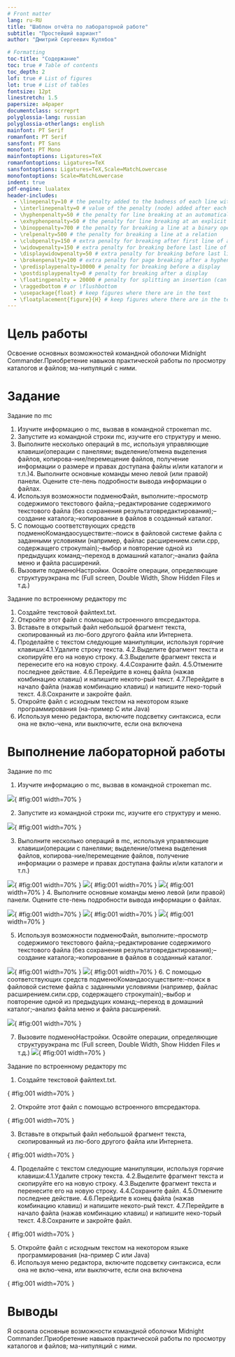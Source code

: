```yaml
---
# Front matter
lang: ru-RU
title: "Шаблон отчёта по лабораторной работе"
subtitle: "Простейший вариант"
author: "Дмитрий Сергеевич Кулябов"

# Formatting
toc-title: "Содержание"
toc: true # Table of contents
toc_depth: 2
lof: true # List of figures
lot: true # List of tables
fontsize: 12pt
linestretch: 1.5
papersize: a4paper
documentclass: scrreprt
polyglossia-lang: russian
polyglossia-otherlangs: english
mainfont: PT Serif
romanfont: PT Serif
sansfont: PT Sans
monofont: PT Mono
mainfontoptions: Ligatures=TeX
romanfontoptions: Ligatures=TeX
sansfontoptions: Ligatures=TeX,Scale=MatchLowercase
monofontoptions: Scale=MatchLowercase
indent: true
pdf-engine: lualatex
header-includes:
  - \linepenalty=10 # the penalty added to the badness of each line within a paragraph (no associated penalty node) Increasing the value makes tex try to have fewer lines in the paragraph.
  - \interlinepenalty=0 # value of the penalty (node) added after each line of a paragraph.
  - \hyphenpenalty=50 # the penalty for line breaking at an automatically inserted hyphen
  - \exhyphenpenalty=50 # the penalty for line breaking at an explicit hyphen
  - \binoppenalty=700 # the penalty for breaking a line at a binary operator
  - \relpenalty=500 # the penalty for breaking a line at a relation
  - \clubpenalty=150 # extra penalty for breaking after first line of a paragraph
  - \widowpenalty=150 # extra penalty for breaking before last line of a paragraph
  - \displaywidowpenalty=50 # extra penalty for breaking before last line before a display math
  - \brokenpenalty=100 # extra penalty for page breaking after a hyphenated line
  - \predisplaypenalty=10000 # penalty for breaking before a display
  - \postdisplaypenalty=0 # penalty for breaking after a display
  - \floatingpenalty = 20000 # penalty for splitting an insertion (can only be split footnote in standard LaTeX)
  - \raggedbottom # or \flushbottom
  - \usepackage{float} # keep figures where there are in the text
  - \floatplacement{figure}{H} # keep figures where there are in the text
---
```


# Цель работы

Освоение основных возможностей командной оболочки Midnight Commander.Приобретение навыков практической работы по просмотру каталогов и файлов; ма-нипуляций с ними.

# Задание

Задание по mc
 1. Изучите информацию о mc, вызвав в командной строкеman mc.
 2. Запустите из командной строки mc, изучите его структуру и меню.
 3. Выполните несколько операций в mc, используя управляющие клавиши(операции с панелями; выделение/отмена выделения файлов, копирова-ние/перемещение файлов, получение информации о размере и правах доступана файлы и/или каталоги и т.п.)4. Выполните основные команды меню левой (или правой) панели. Оцените сте-пень подробности вывода информации о файлах.
 5. Используя возможности подменюФайл, выполните:–просмотр содержимого текстового файла;–редактирование содержимого текстового файла (без сохранения результатовредактирования);–создание каталога;–копирование в файлов в созданный каталог.
 6. С помощью соответствующих средств подменюКомандаосуществите:–поиск в файловой системе файла с заданными условиями (например, файлас расширением.cили.cpp, содержащего строкуmain);–выбор и повторение одной из предыдущих команд;–переход в домашний каталог;–анализ файла меню и файла расширений.
 7. Вызовите подменюНастройки. Освойте операции, определяющие структуруэкрана mc (Full screen, Double Width, Show Hidden Files и т.д.)
 
Задание по встроенному редактору mc
 1. Создайте текстовой файлtext.txt.
 2. Откройте этот файл с помощью встроенного вmcредактора.
 3. Вставьте в открытый файл небольшой фрагмент текста, скопированный из лю-бого другого файла или Интернета.
 4. Проделайте с текстом следующие манипуляции, используя горячие клавиши:4.1.Удалите строку текста.
4.2.Выделите фрагмент текста и скопируйте его на новую строку.
4.3.Выделите фрагмент текста и перенесите его на новую строку.
4.4.Сохраните файл.
4.5.Отмените последнее действие.
4.6.Перейдите в конец файла (нажав комбинацию клавиш) и напишите некото-рый текст.
4.7.Перейдите в начало файла (нажав комбинацию клавиш) и напишите неко-торый текст.
4.8.Сохраните и закройте файл.
 5. Откройте файл с исходным текстом на некотором языке программирования (на-пример C или Java)
 6. Используя меню редактора, включите подсветку синтаксиса, если она не вклю-чена, или выключите, если она включена

# Выполнение лабораторной работы

Задание по mc
 1. Изучите информацию о mc, вызвав в командной строкеman mc.

 ![](image/lab8.0.png){ #fig:001 width=70% }

 2. Запустите из командной строки mc, изучите его структуру и меню.

 ![](image/lab8.1.png){ #fig:001 width=70% }

 3. Выполните несколько операций в mc, используя управляющие клавиши(операции с панелями; выделение/отмена выделения файлов, копирова-ние/перемещение файлов, получение информации о размере и правах доступана файлы и/или каталоги и т.п.)
 
 ![](image/lab8.2.png){ #fig:001 width=70% }
 ![](image/lab8.3.png){ #fig:001 width=70% }
 ![](image/lab8.4.png){ #fig:001 width=70% }
 4. Выполните основные команды меню левой (или правой) панели. Оцените сте-пень подробности вывода информации о файлах.

 ![](image/lab8.5.png){ #fig:001 width=70% }
 ![](image/lab8.6.png){ #fig:001 width=70% }
 ![](image/lab8.7.png){ #fig:001 width=70% }

 5. Используя возможности подменюФайл, выполните:–просмотр содержимого текстового файла;–редактирование содержимого текстового файла (без сохранения результатовредактирования);–создание каталога;–копирование в файлов в созданный каталог.

 ![](image/lab8.8.png){ #fig:001 width=70% }
 ![](image/lab8.9.png){ #fig:001 width=70% }
 6. С помощью соответствующих средств подменюКомандаосуществите:–поиск в файловой системе файла с заданными условиями (например, файлас расширением.cили.cpp, содержащего строкуmain);–выбор и повторение одной из предыдущих команд;–переход в домашний каталог;–анализ файла меню и файла расширений.

 ![](image/lab8.10.png){ #fig:001 width=70% }
 

 7. Вызовите подменюНастройки. Освойте операции, определяющие структуруэкрана mc (Full screen, Double Width, Show Hidden Files и т.д.)
 ![](image/lab8.11.png){ #fig:001 width=70% }


Задание по встроенному редактору mc
 1. Создайте текстовой файлtext.txt.

 [](image/lab8.13.png){ #fig:001 width=70% }

 2. Откройте этот файл с помощью встроенного вmcредактора.

 [](image/lab8.14.png){ #fig:001 width=70% }

 3. Вставьте в открытый файл небольшой фрагмент текста, скопированный из лю-бого другого файла или Интернета.

 [](image/lab8.15.png){ #fig:001 width=70% }
 
 4. Проделайте с текстом следующие манипуляции, используя горячие клавиши:4.1.Удалите строку текста.
4.2.Выделите фрагмент текста и скопируйте его на новую строку.
4.3.Выделите фрагмент текста и перенесите его на новую строку.
4.4.Сохраните файл.
4.5.Отмените последнее действие.
4.6.Перейдите в конец файла (нажав комбинацию клавиш) и напишите некото-рый текст.
4.7.Перейдите в начало файла (нажав комбинацию клавиш) и напишите неко-торый текст.
4.8.Сохраните и закройте файл.

[](image/lab8.16.png){ #fig:001 width=70% }

 5. Откройте файл с исходным текстом на некотором языке программирования (на-пример C или Java)
 6. Используя меню редактора, включите подсветку синтаксиса, если она не вклю-чена, или выключите, если она включена

 [](image/lab8.17.png){ #fig:001 width=70% }



# Выводы

Я освоила основные возможности командной оболочки Midnight Commander.Приобретение навыков практической работы по просмотру каталогов и файлов; ма-нипуляций с ними.
